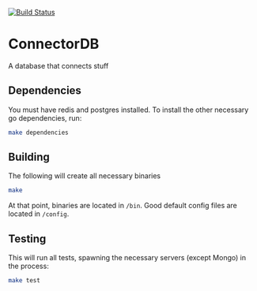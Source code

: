 [![Build Status](https://magnum.travis-ci.com/dkumor/connectordb.svg?token=wkfH9e4qB6qZhTstfRXR&branch=master)](https://magnum.travis-ci.com/dkumor/connectordb)

ConnectorDB
=========================
A database that connects stuff

## Dependencies
You must have redis and postgres installed. To install the other necessary go dependencies, run:
```bash
make dependencies
```

## Building

The following will create all necessary binaries
```bash
make
```

At that point, binaries are located in `/bin`. Good default config files are located in `/config`.

## Testing

This will run all tests, spawning the necessary servers (except Mongo) in the process:
```bash
make test
```
